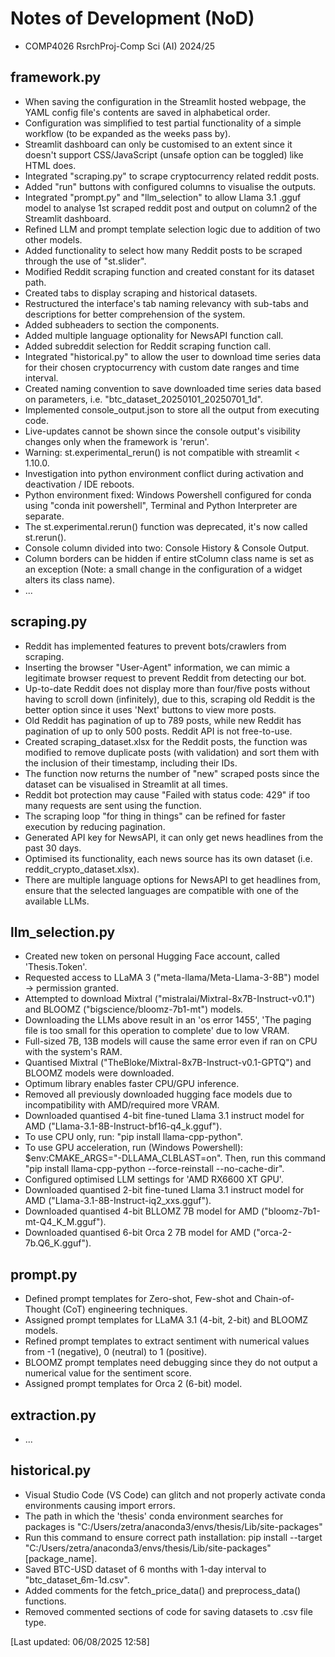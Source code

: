 # Notes of Development (NoD)
<ul>
  <li>COMP4026 RsrchProj-Comp Sci (AI)  2024/25</li>
</ul>

## framework.py
<ul>
  <li>When saving the configuration in the Streamlit hosted webpage, the YAML config file's contents are saved in alphabetical order.</li>
  <li>Configuration was simplified to test partial functionality of a simple workflow (to be expanded as the weeks pass by).</li>
  <li>Streamlit dashboard can only be customised to an extent since it doesn't support CSS/JavaScript (unsafe option can be toggled) like HTML does.</li>
  <li>Integrated "scraping.py" to scrape cryptocurrency related reddit posts.</li>
  <li>Added "run" buttons with configured columns to visualise the outputs.</li>
  <li>Integrated "prompt.py" and "llm_selection" to allow Llama 3.1 .gguf model to analyse 1st scraped reddit post and output on column2 of the Streamlit dashboard.</li>
  <li>Refined LLM and prompt template selection logic due to addition of two other models.</li>
  <li>Added functionality to select how many Reddit posts to be scraped through the use of "st.slider".</li>
  <li>Modified Reddit scraping function and created constant for its dataset path.</li>
  <li>Created tabs to display scraping and historical datasets.</li>
  <li>Restructured the interface's tab naming relevancy with sub-tabs and descriptions for better comprehension of the system.</li>
  <li>Added subheaders to section the components.</li>
  <li>Added multiple language optionality for NewsAPI function call.</li>
  <li>Added subreddit selection for Reddit scraping function call.</li>
  <li>Integrated "historical.py" to allow the user to download time series data for their chosen cryptocurrency with custom date ranges and time interval.</li>
  <li>Created naming convention to save downloaded time series data based on parameters, i.e. "btc_dataset_20250101_20250701_1d".</li>
  <li>Implemented console_output.json to store all the output from executing code.</li>
  <li>Live-updates cannot be shown since the console output's visibility changes only when the framework is 'rerun'.</li>
  <li>Warning: st.experimental_rerun() is not compatible with streamlit < 1.10.0.</li>
  <li>Investigation into python environment conflict during activation and deactivation / IDE reboots.</li>
  <li>Python environment fixed: Windows Powershell configured for conda using "conda init powershell", Terminal and Python Interpreter are separate.</li>
  <li>The st.experimental.rerun() function was deprecated, it's now called st.rerun().</li>
  <li>Console column divided into two: Console History & Console Output.</li>
  <li>Column borders can be hidden if entire stColumn class name is set as an exception (Note: a small change in the configuration of a widget alters its class name).</li>
  <li>...</li>
</ul>

## scraping.py
<ul>
  <li>Reddit has implemented features to prevent bots/crawlers from scraping.</li>
  <li>Inserting the browser "User-Agent" information, we can mimic a legitimate browser request to prevent Reddit from detecting our bot.</li>
  <li>Up-to-date Reddit does not display more than four/five posts without having to scroll down (infinitely), due to this, scraping old Reddit is the better option since it uses 'Next' buttons to view more posts.</li>
  <li>Old Reddit has pagination of up to 789 posts, while new Reddit has pagination of up to only 500 posts. Reddit API is not free-to-use.</li>
  <li>Created scraping_dataset.xlsx for the Reddit posts, the function was modified to remove duplicate posts (with validation) and sort them with the inclusion of their timestamp, including their IDs.</li>
  <li>The function now returns the number of "new" scraped posts since the dataset can be visualised in Streamlit at all times.</li>
  <li>Reddit bot protection may cause "Failed with status code: 429" if too many requests are sent using the function.</li>
  <li>The scraping loop "for thing in things" can be refined for faster execution by reducing pagination.</li>
  <li>Generated API key for NewsAPI, it can only get news headlines from the past 30 days.</li>
  <li>Optimised its functionality, each news source has its own dataset (i.e. reddit_crypto_dataset.xlsx).</li>
  <li>There are multiple language options for NewsAPI to get headlines from, ensure that the selected languages are compatible with one of the available LLMs.</li>
</ul>

## llm_selection.py
<ul>
  <li>Created new token on personal Hugging Face account, called 'Thesis.Token'.</li>
  <li>Requested access to LLaMA 3 ("meta-llama/Meta-Llama-3-8B") model -> permission granted.</li>
  <li>Attempted to download Mixtral ("mistralai/Mixtral-8x7B-Instruct-v0.1") and BLOOMZ ("bigscience/bloomz-7b1-mt") models.</li>
  <li>Downloading the LLMs above result in an 'os error 1455', 'The paging file is too small for this operation to complete' due to low VRAM.</li>
  <li>Full-sized 7B, 13B models will cause the same error even if ran on CPU with the system's RAM.</li>
  <li>Quantised Mixtral ("TheBloke/Mixtral-8x7B-Instruct-v0.1-GPTQ") and BLOOMZ models were downloaded.</li>
  <li>Optimum library enables faster CPU/GPU inference.</li>
  <li>Removed all previously downloaded hugging face models due to incompatibility with AMD/required more VRAM.</li>
  <li>Downloaded quantised 4-bit fine-tuned Llama 3.1 instruct model for AMD ("Llama-3.1-8B-Instruct-bf16-q4_k.gguf").</li>
  <li>To use CPU only, run: "pip install llama-cpp-python".</li>
  <li>To use GPU acceleration, run (Windows Powershell): $env:CMAKE_ARGS="-DLLAMA_CLBLAST=on". Then, run this command "pip install llama-cpp-python --force-reinstall --no-cache-dir".</li>
  <li>Configured optimised LLM settings for 'AMD RX6600 XT GPU'.</li>
  <li>Downloaded quantised 2-bit fine-tuned Llama 3.1 instruct model for AMD ("Llama-3.1-8B-Instruct-iq2_xxs.gguf").</li>
  <li>Downloaded quantised 4-bit BLLOMZ 7B model for AMD ("bloomz-7b1-mt-Q4_K_M.gguf").</li>
  <li>Downloaded quantised 6-bit Orca 2 7B model for AMD ("orca-2-7b.Q6_K.gguf").</li>
</ul>

## prompt.py
<ul>
  <li>Defined prompt templates for Zero-shot, Few-shot and Chain-of-Thought (CoT) engineering techniques.</li>
  <li>Assigned prompt templates for LLaMA 3.1 (4-bit, 2-bit) and BLOOMZ models.</li>
  <li>Refined prompt templates to extract sentiment with numerical values from -1 (negative), 0 (neutral) to 1 (positive).</li>
  <li>BLOOMZ prompt templates need debugging since they do not output a numerical value for the sentiment score.</li>
  <li>Assigned prompt templates for Orca 2 (6-bit) model.</li>
</ul>

## extraction.py
<ul>
  <li>...</li>
</ul>

## historical.py
<ul>
  <li>Visual Studio Code (VS Code) can glitch and not properly activate conda environments causing import errors.</li>
  <li>The path in which the 'thesis' conda environment searches for packages is "C:/Users/zetra/anaconda3/envs/thesis/Lib/site-packages"</li>
  <li>Run this command to ensure correct path installation: pip install --target "C:/Users/zetra/anaconda3/envs/thesis/Lib/site-packages" [package_name].</li>
  <li>Saved BTC-USD dataset of 6 months with 1-day interval to "btc_dataset_6m-1d.csv".</li>
  <li>Added comments for the fetch_price_data() and preprocess_data() functions.</li>
  <li>Removed commented sections of code for saving datasets to .csv file type.</li>
</ul>

[Last updated: 06/08/2025 12:58]
